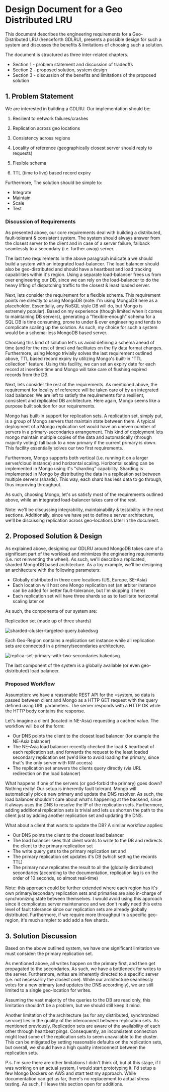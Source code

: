 # Design Document for a Geo Distributed LRU

This document describes the engineering requirements for a Geo-Distributed LRU (henceforth GDLRU), presents a possible design for such a system and discusses the benefits & limitations of choosing such a solution. 

The document is structured as three inter-related chapters.

* Section 1 - problem statement and discussion of tradeoffs
* Section 2 - proposed solution, system design
* Section 3 - discussion of the benefits and limitations of the proposed solution

## 1. Problem Statement

We are interested in building a GDLRU. Our implementation should be:

1. Resilient to network failures/crashes

2. Replication across geo locations 

3. Consistency across regions
4. Locality of reference (geographically closest server should reply to requests)
5. Flexible schema
6. TTL (time to live) based record expiry

Furthermore, The solution should be simple to:

* Integrate
* Maintain
* Scale
* Test

### Discussion of Requirements

As presented above, our core requirements deal with building a distributed, fault-tolerant & consistent system. The system should always answer from the closest server to the client and in case of a server failure, fallback seamlessly to a secondary (i.e. further away) server.

The last two requirements in the above paragraph indicate a we should build a system with an integrated load-balancer. The load balancer should also be geo-distributed and should have a heartbeat and load tracking capabilities within it's region. Using a separate load-balancer frees us from over engineering our DB, since we can rely on the load-balancer to do the heavy lifting of dispatching traffic to the closest & least loaded server.

Next, lets consider the requirement for a flexible schema. This requirement points me directly to using MongoDB (note: I'm using MongoDB here as a placeholder. Essentially, any NoSQL style DB will do, but Mongo is extremely popular). Based on my experience (though limited when it comes to maintaining DB servers), generating a "flexible-enough" schema for a SQL DB is time consuming, prone to under & over engineering and tends to complicate scaling up the solution. As such, my choice for such a system would be a schema-less MongoDB based server. 

Choosing this kind of solution let's us avoid defining a schema ahead of time (and for the rest of time) and facilitates on the fly data format changes. Furthermore, using Mongo trivially solves the last requirement outlined above, TTL based record expiry by utilizing Mongo's built-in "TTL collection" feature. Using this facility, we can set an expiry date for each record at insertion time and Mongo will take care of flushing expired records from the DB.

Next, lets consider the rest of the requirements. As mentioned above, the requirement for locality of reference will be taken care of by an integrated load balancer. We are left to satisfy the requirements for a resilient, consistent and replicated DB architecture. Here again, Mongo seems like a purpose built solution for our requirements.

Mongo has built-in support for replication sets. A replication set, simply put, is a group of Mongo servers that maintain state between them. A typical deployment of a Mongo replication set would have an uneven number of servers in a primary-secondaries arrangement. This kind of deployment lets mongo maintain multiple copies of the data and automatically (through majority voting) fall back to a new primary if the current primary is down. This facility essentially solves our two first requirements. 

Furthermore, Mongo supports both vertical (i.e. running it on a larger server/cloud instance) and horizontal scaling. Horizontal scaling can be implemented in Mongo using it's "sharding" capability. Sharding is implemented in Mongo by distributing the data in a replication set between multiple servers (shards). This way, each shard has less data to go through, thus improving throughput. 

As such, choosing Mongo, let's us satisfy most of the requirements outlined above, while an integrated load-balancer takes care of the rest.

Note: we'll be discussing integrability, maintainability & testability in the next sections. Additionally, since we have yet to define a server architecture, we'll be discussing replication across geo-locations later in the document.

## 2. Proposed Solution & Design

As explained above, designing our GDLRU around MongoDB takes care of a significant part of the workload and minimizes the engineering requirements (i.e. not reinventing the wheel). As such, we'll describe a replicated, sharded MongoDB based architecture. As a toy example, we'll be designing an architecture with the following parameters:

* Globally distributed in three core locations (US, Europe, SE-Asia)
* Each location will host one Mongo replication set (an arbiter instance can be added for better fault-tolerance, but I'm skipping it here)
* Each replication set will have three shards so as to facilitate horizontal scaling later on

As such, the components of our system are:

Replication set (made up of three shards)

![sharded-cluster-targeted-query.bakedsvg](.\pics\sharded-cluster-targeted-query.bakedsvg.png)

Each Geo-Region contains a replication set instance while all replication sets are connected in a primary/secondaries architecture.

![replica-set-primary-with-two-secondaries.bakedsvg](.\pics\replica-set-primary-with-two-secondaries.bakedsvg.svg)

The last component of the system is a globally available (or even geo-distributed) load balancer.

### Proposed Workflow

Assumption: we have a reasonable REST API for the =system, so data is passed between client and Mongo as a HTTP GET request with the query defined using URL parameters. The server responds with a HTTP OK while the HTTP body contains the response.

Let's imagine a client (located in NE-Asia) requesting a cached value. The workflow will be of the form:

* Our DNS points the client to the closest load balancer (for example the NE-Asia balancer)
* The NE-Asia load balancer recently checked the load & heartbeat of each replication set, and forwards the request to the least loaded secondary replication set (we'd like to avoid loading the primary, since that's the only server with RW access)
* The replication set answers the clients query directly (via URL redirection on the load balancer)

What happens if one of the servers (or god-forbid the primary) goes down? Nothing really! Our setup is inherently fault tolerant. Mongo will automatically pick a new primary and update the DNS resolver. As such, the load balancer shouldn't care about what's happening at the backend, since it always uses the DNS to resolve the IP of the replication sets. Furthermore, adding additional replication sets is trivial and lets us shorten the path to the client just by adding another replication set and updating the DNS.

What about a client that wants to update the DB? A similar workflow applies:

* Our DNS points the client to the closest load balancer
* The load balancer sees that client wants to write to the DB and redirects the client to the primary replication set
* The write query gets to the primary replication set and 
* The primary replication set updates it's DB (which setting the records TTL)
* The primary now replicates the result to all the (globally distributed) secondaries (according to the documentation, replication lag is on the order of 10 seconds, so almost real-time)

Note: this approach could be further extended where each region has it's own primary/secondary replication sets and primaries are also in-charge of synchronizing state between themselves. I would avoid using this approach since it complicates server maintenance and we don't really need this extra level of fault tolerance since our replication sets are already globally distributed. Furthermore, if we require more throughput in a specific geo-region, it's much simpler to add add a few shards.

## 3. Solution Discussion

Based on the above outlined system, we have one significant limitation we must consider: the primary replication set. 

As mentioned above, all writes happen on the primary first, and then get propagated to the secondaries. As such, we have a bottleneck for writes to the server. Furthermore, writes are inherently directed to a specific server (i.e. not necessarily the closest one). While our architecture seamlessly votes for a new primary (and updates the DNS accordingly), we are still limited to a single geo-location for writes.

 Assuming the vast majority of the queries to the DB are read only, this limitation shouldn't be a problem, but we should still keep it mind.

Another limitation of the architecture (as for any distributed, synchronized service) lies in the quality of the interconnect between replication sets. As mentioned previously, Replication sets are aware of the availability of each other through heartbeat pings. Consequently, an inconsistent connection might lead some of the replication sets to seem unavailable to the cluster. This can be mitigated by setting reasonable defaults on the replication sets, but overall, we should have a high quality interconnect between the replication sets.

P.s. I'm sure there are other limitations I didn't think of, but at this stage, if I was working on an actual system, I would start prototyping it. I'd setup a few Mongo Dockers on AWS and start test my approach. While documentation can get us far, there's no replacement to actual stress testing. As such, I'll leave this section open for additions. 